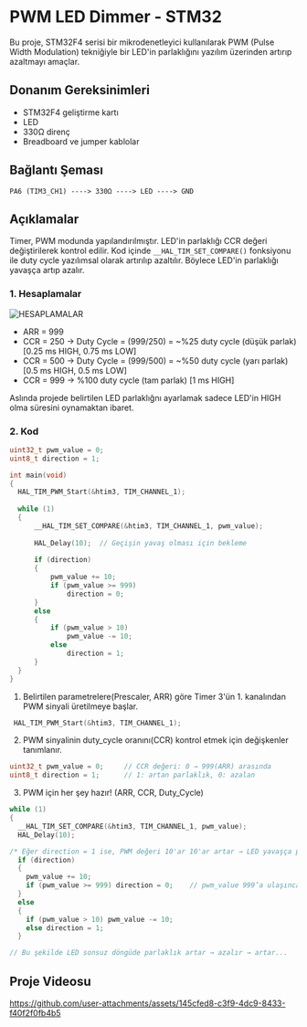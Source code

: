 
# PWM LED Dimmer - STM32

Bu proje, STM32F4 serisi bir mikrodenetleyici kullanılarak PWM (Pulse Width Modulation) tekniğiyle bir LED'in parlaklığını yazılım üzerinden artırıp azaltmayı amaçlar.

## Donanım Gereksinimleri
- STM32F4 geliştirme kartı 
- LED 
- 330Ω direnç 
- Breadboard ve jumper kablolar 

## Bağlantı Şeması
```
PA6 (TIM3_CH1) ----> 330Ω ----> LED ----> GND
```


## Açıklamalar 
Timer, PWM modunda yapılandırılmıştır. LED'in parlaklığı CCR değeri değiştirilerek kontrol edilir. Kod içinde `__HAL_TIM_SET_COMPARE()` fonksiyonu ile duty cycle yazılımsal olarak artırılıp azaltılır. Böylece LED'in parlaklığı yavaşça artıp azalır.

### 1. Hesaplamalar

![HESAPLAMALAR](https://github.com/user-attachments/assets/59360c74-cf56-4f48-94ce-92b41c5928c6)

- ARR = 999
- CCR = 250 → Duty Cycle = (999/250) = ~%25 duty cycle (düşük parlak) [0.25 ms HIGH, 0.75 ms LOW]
- CCR = 500 → Duty Cycle = (999/500) = ~%50 duty cycle (yarı parlak) [0.5 ms HIGH, 0.5 ms LOW]
- CCR = 999 → %100 duty cycle (tam parlak) [1 ms HIGH]

Aslında projede belirtilen LED parlaklığnı ayarlamak sadece LED'in HIGH olma süresini oynamaktan ibaret. 

### 2. Kod 
```c
uint32_t pwm_value = 0;
uint8_t direction = 1;

int main(void)
{
  HAL_TIM_PWM_Start(&htim3, TIM_CHANNEL_1);   
  
  while (1)
  {
      __HAL_TIM_SET_COMPARE(&htim3, TIM_CHANNEL_1, pwm_value);
  
      HAL_Delay(10);  // Geçişin yavaş olması için bekleme
  
      if (direction)
      {
          pwm_value += 10;
          if (pwm_value >= 999)
              direction = 0;
      }
      else
      {
          if (pwm_value > 10)
              pwm_value -= 10;
          else
              direction = 1;
      }
  }
}
```
1. Belirtilen parametrelere(Prescaler, ARR) göre Timer 3'ün 1. kanalından PWM sinyali üretilmeye başlar.
```c
 HAL_TIM_PWM_Start(&htim3, TIM_CHANNEL_1);
```

2. PWM sinyalinin duty_cycle oranını(CCR) kontrol etmek için değişkenler tanımlanır.

```c
uint32_t pwm_value = 0;     // CCR değeri: 0 → 999(ARR) arasında
uint8_t direction = 1;      // 1: artan parlaklık, 0: azalan
```

3. PWM için her şey hazır! (ARR, CCR, Duty_Cycle)
```c
while (1)
{
  __HAL_TIM_SET_COMPARE(&htim3, TIM_CHANNEL_1, pwm_value);
  HAL_Delay(10);

/* Eğer direction = 1 ise, PWM değeri 10'ar 10'ar artar → LED yavaşça parlar. */
  if (direction)      
  {
    pwm_value += 10;
    if (pwm_value >= 999) direction = 0;    // pwm_value 999’a ulaşınca (Duty Cycle %100) → direction = 0 yapılır → artık azalmaya başlar.
  }
  else
  {
    if (pwm_value > 10) pwm_value -= 10;
    else direction = 1;
  }

// Bu şekilde LED sonsuz döngüde parlaklık artar → azalır → artar...
```

## Proje Videosu 


https://github.com/user-attachments/assets/145cfed8-c3f9-4dc9-8433-f40f2f0fb4b5

